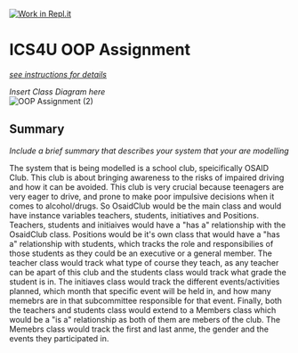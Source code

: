 [![Work in Repl.it](https://classroom.github.com/assets/work-in-replit-14baed9a392b3a25080506f3b7b6d57f295ec2978f6f33ec97e36a161684cbe9.svg)](https://classroom.github.com/online_ide?assignment_repo_id=3854615&assignment_repo_type=AssignmentRepo)
# ICS4U OOP Assignment

[*see instructions for details*](Instructions.md)

*Insert Class Diagram here*  
![OOP Assignment (2)](https://user-images.githubusercontent.com/74546502/103834092-7bd38e80-5050-11eb-9080-8245b505fb33.png)


## Summary
*Include a brief summary that describes your system that your are modelling*

The system that is being modelled is a school club, speicifically OSAID Club. This club is about bringing awareness to the risks of impaired driving and how it can be avoided. This club is very crucial because teenagers are very eager to drive, and prone to make poor impulsive decisions when it comes to alcohol/drugs. So OsaidClub would be the main class and would have instance variables teachers, students, initiatives and Positions. Teachers, students and initiaives would have a  "has a" relationship with the OsaidClub class. Positions would be it's own class that would have a "has a" relationship with students, which tracks the role and responsibilies of those students as they could be an executive or a general member. The teacher class would track what type of course they teach, as any teacher can be apart of this club and the students class would track what grade the student is in. The initiaves class would track the different events/activities planned, which month that specific event will be held in, and how many memebrs are in that subcommittee responsible for that event. Finally, both the teachers and students class would extend to a Members class which would be a "is a" relationship as both of them are mebers of the club. The Memebrs class would track the first and last anme, the gender and the events they participated in. 